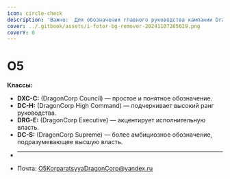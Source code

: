 ```yaml
---
icon: circle-check
description: 'Важно:  Для обозначения главного руководства кампании DragonCorp,'
cover: ../.gitbook/assets/i-fotor-bg-remover-20241107205029.png
coverY: 0
---
```


# О5

**Классы:**

- **DXC-C:** (DragonCorp Council) — простое и понятное обозначение.
- **DC-H:** (DragonCorp High Command) — подчеркивает высокий ранг руководства.
- **DRG-E:** (DragonCorp Executive) — акцентирует исполнительную власть.
- **DC-S:** (DragonCorp Supreme) — более амбициозное обозначение, подразумевающее высшую власть.
- ***
- Почта: O5KorparatsyyaDragonCorp@yandex.ru
